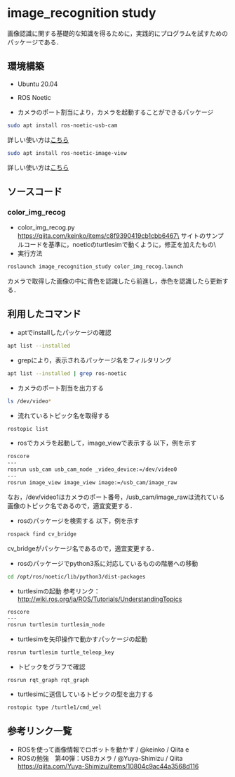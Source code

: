 # image_recognition study

画像認識に関する基礎的な知識を得るために，実践的にプログラムを試すためのパッケージである．

## 環境構築
- Ubuntu 20.04
- ROS Noetic

- カメラのポート割当により，カメラを起動することができるパッケージ
```bash
sudo apt install ros-noetic-usb-cam
```
詳しい使い方は[こちら](http://wiki.ros.org/usb_cam)

```bash
sudo apt install ros-noetic-image-view
```
詳しい使い方は[こちら](http://wiki.ros.org/image_view)

## ソースコード
### color_img_recog
- color_img_recog.py
https://qiita.com/keinko/items/c8f9390419cb1cbb6467\
サイトのサンプルコードを基準に，noeticのturtlesimで動くように，修正を加えたもの\
- 実行方法
```bash
roslaunch image_recognition_study color_img_recog.launch
```
カメラで取得した画像の中に青色を認識したら前進し，赤色を認識したら更新する．

## 利用したコマンド
- aptでinstallしたパッケージの確認
```bash
apt list --installed
```
- grepにより，表示されるパッケージ名をフィルタリング
```bash
apt list --installed | grep ros-noetic
```

- カメラのポート割当を出力する
```bash
ls /dev/video*
```

- 流れているトピック名を取得する
```bash
rostopic list
```

- rosでカメラを起動して，image_viewで表示する
以下，例を示す
```bash
roscore
---
rosrun usb_cam usb_cam_node _video_device:=/dev/video0
---
rosrun image_view image_view image:=/usb_cam/image_raw
```
なお，/dev/video1はカメラのポート番号，/usb_cam/image_rawは流れている画像のトピック名であるので，適宜変更する．

- rosのパッケージを検索する
以下，例を示す
```bash
rospack find cv_bridge
```
cv_bridgeがパッケージ名であるので，適宜変更する．

- rosのパッケージでpython3系に対応しているものの階層への移動
```bash
cd /opt/ros/noetic/lib/python3/dist-packages
```

- turtlesimの起動
参考リンク：http://wiki.ros.org/ja/ROS/Tutorials/UnderstandingTopics
```bash
roscore
---
rosrun turtlesim turtlesim_node
```

- turtlesimを矢印操作で動かすパッケージの起動
```bash
rosrun turtlesim turtle_teleop_key
```

- トピックをグラフで確認
```
rosrun rqt_graph rqt_graph
```

- turtlesimに送信しているトピックの型を出力する
```bash
rostopic type /turtle1/cmd_vel
```

## 参考リンク一覧
- ROSを使って画像情報でロボットを動かす / @keinko / Qiita
e
- ROSの勉強　第40弾：USBカメラ / @Yuya-Shimizu / Qiita
https://qiita.com/Yuya-Shimizu/items/10804c9ac44a3568d116